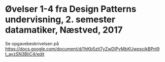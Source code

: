 # Øvelser 1-4 fra Design Patterns undervisning, 2. semester datamatiker, Næstved, 2017

Se opgavebeskrivelsen på https://docs.google.com/document/d/1hKb5ztI7yZwDIPyMbKUwpscikBPnl9t_ayzSN3BliC4/edit
